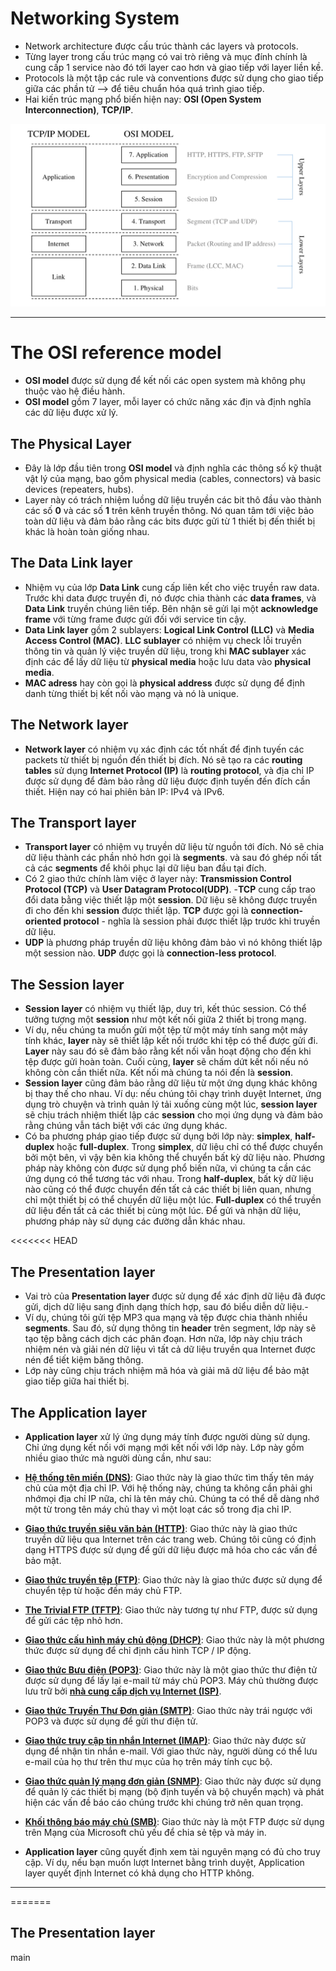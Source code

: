 # Networking System
- Network architecture được cấu trúc thành các layers và protocols.
- Từng layer trong cấu trúc mạng có vai trò riêng và mục đính chính là cung cấp 1 service nào đó tới layer cao hơn và giao tiếp với layer liền kề.
- Protocols là một tập các rule và conventions được sử dụng cho giao tiếp giữa các phần tử --> để tiêu chuẩn hóa quá trình giao tiếp.
- Hai kiến trúc mạng phổ biến hiện nay: **OSI (Open System Interconnection)**, **TCP/IP**.

[<img src= "Assets/network-architecture.png" alignment="center">]()

---
# The OSI reference model

- **OSI model** được sử dụng để kết nối các open system mà không phụ thuộc vào hệ điều hành.
- **OSI model** gồm 7 layer, mỗi layer có chức năng xác địn và định nghĩa các dữ liệu được xử lý.

## The Physical Layer

- Đây là lớp đầu tiên trong **OSI model** và định nghĩa các thông số kỹ thuật vật lý của mạng, bao gồm physical media (cables, connectors) và basic devices (repeaters, hubs).
- Layer này có trách nhiệm luồng dữ liệu truyền các bit thô đầu vào thành các số **0** và các số **1** trên kênh truyền thông. Nó quan tâm tới việc bảo toàn dữ liệu và đảm bảo rằng các bits được gửi từ 1 thiết bị đến thiết bị khác là hoàn toàn giống nhau.

## The Data Link layer

- Nhiệm vụ của lớp **Data Link** cung cấp liên kết cho việc truyền raw data. Trước khi data được truyền đi, nó được chia thành các **data frames**, và **Data Link** truyền chúng liên tiếp. Bên nhận sẽ gửi lại một **acknowledge frame** với từng frame được gửi đối với service tin cậy.
- **Data Link layer** gồm 2 sublayers: **Logical Link Control (LLC)** và **Media Access Control (MAC)**. **LLC sublayer** có nhiệm vụ check lỗi truyền thông tin và quản lý việc truyền dữ liệu, trong khi **MAC sublayer** xác định các để lấy dữ liệu từ **physical media** hoặc lưu data vào **physical media**.
- **MAC adress** hay còn gọi là **physical address** được sử dụng để định danh từng thiết bị kết nối vào mạng và nó là unique.

## The Network layer

- **Network layer** có nhiệm vụ xác định các tốt nhất để định tuyến các packets từ thiết bị nguồn đến thiết bị đích. Nó sẽ tạo ra các **routing tables** sử dụng **Internet Protocol (IP)** là **routing protocol**, và địa chỉ IP được sử dụng để đảm bảo rằng dữ liệu được định tuyến đến đích cần thiết. Hiện nay có hai phiên bản IP: IPv4 và IPv6.

## The Transport layer

- **Transport layer** có nhiệm vụ truyền dữ liệu từ nguồn tới đích. Nó sẽ chia dữ liệu thành các phần nhỏ hơn gọi là **segments**. và sau đó ghép nối tất cả các **segments** để khôi phục lại dữ liệu ban đầu tại đích.
- Có 2 giao thức chính làm việc ở layer này: **Transmission Control Protocol (TCP)** và **User Datagram Protocol(UDP)**.
-**TCP** cung cấp trao đổi data bằng việc thiết lập một **session**. Dữ liệu sẽ không được truyền đi cho đến khi **session** được thiết lập. **TCP** được gọi là **connection-oriented protocol** - nghĩa là session phải được thiết lập trước khi truyền dữ liệu.
- **UDP** là phương pháp truyền dữ liệu không đảm bảo vì nó không thiết lập một session nào. **UDP** được gọi là **connection-less protocol**.
## The Session layer

- **Session layer** có nhiệm vụ thiết lập, duy trì, kết thúc session. Có thể tưởng tượng một **session** như một kết nối giữa 2 thiết bị trong mạng.
- Ví dụ, nếu chúng ta muốn gửi một tệp từ một máy tính sang một máy tính khác, **layer** này sẽ thiết lập kết nối trước khi tệp có thể được gửi đi. **Layer** này sau đó sẽ đảm bảo rằng kết nối vẫn hoạt động cho đến khi tệp được gửi hoàn toàn. Cuối cùng, **layer** sẽ chấm dứt kết nối nếu nó không còn cần thiết nữa. Kết nối mà chúng ta nói đến là **session**.
- **Session layer** cũng đảm bảo rằng dữ liệu từ một ứng dụng khác không bị thay thế cho nhau. Ví dụ: nếu chúng tôi chạy trình duyệt Internet, ứng dụng trò chuyện và trình quản lý tải xuống cùng một lúc, **session layer** sẽ chịu trách nhiệm thiết lập các **session** cho mọi ứng dụng và đảm bảo rằng chúng vẫn tách biệt với các ứng dụng khác.
- Có ba phương pháp giao tiếp được sử dụng bởi lớp này: **simplex**, **half-duplex** hoặc **full-duplex**. Trong **simplex**, dữ liệu chỉ có thể được chuyển bởi một bên, vì vậy bên kia không thể chuyển bất kỳ dữ liệu nào. Phương pháp này không còn được sử dụng phổ biến nữa, vì chúng ta cần các ứng dụng có thể tương tác với nhau. Trong **half-duplex**, bất kỳ dữ liệu nào cũng có thể được chuyển đến tất cả các thiết bị liên quan, nhưng chỉ một thiết bị có thể chuyển dữ liệu một lúc. **Full-duplex** có thể truyền dữ liệu đến tất cả các thiết bị cùng một lúc. Để gửi và nhận dữ liệu, phương pháp này sử dụng các đường dẫn khác nhau.

<<<<<<< HEAD
## The Presentation layer

- Vai trò của **Presentation layer** được sử dụng để xác định dữ liệu đã được gửi, dịch dữ liệu sang định dạng thích hợp, sau đó biểu diễn dữ liệu.-
- Ví dụ, chúng tôi gửi tệp MP3 qua mạng và tệp được chia thành nhiều **segments**. Sau đó, sử dụng thông tin **header** trên segment, lớp này sẽ tạo tệp bằng cách dịch các phân đoạn.
Hơn nữa, lớp này chịu trách nhiệm nén và giải nén dữ liệu vì tất cả dữ liệu truyền qua Internet được nén để tiết kiệm băng thông.
- Lớp này cũng chịu trách nhiệm mã hóa và giải mã dữ liệu để bảo mật giao tiếp giữa hai thiết bị.

## The Application layer

- **Application layer** xử lý ứng dụng máy tính được người dùng sử dụng. Chỉ ứng dụng kết nối với mạng mới kết nối với lớp này. Lớp này gồm nhiều giao thức mà người dùng cần, như sau:
- [**Hệ thống tên miền (DNS)**](The_Domain_Name_System): Giao thức này là giao thức tìm thấy tên máy chủ của một địa chỉ IP. Với hệ thống này, chúng ta không cần phải ghi nhớmọi địa chỉ IP nữa, chỉ là tên máy chủ. Chúng ta có thể dễ dàng nhớ một từ trong tên máy chủ thay vì một loạt các số trong địa chỉ IP.
- [**Giao thức truyền siêu văn bản (HTTP)**](The_Hypertext_Transfer_Protocol): Giao thức này là giao thức truyền dữ liệu qua Internet trên các trang web. Chúng tôi cũng có định dạng HTTPS được sử dụng để gửi dữ liệu được mã hóa cho các vấn đề bảo mật.
- [**Giao thức truyền tệp (FTP)**](The_File_Transfer_Protocol): Giao thức này là giao thức được sử dụng để chuyển tệp từ hoặc đến máy chủ FTP.
- [**The Trivial FTP (TFTP)**](The_Trivial_FTP): Giao thức này tương tự như FTP, được sử dụng để gửi các tệp nhỏ hơn.
- [**Giao thức cấu hình máy chủ động (DHCP)**](The_Dynamic_Host_Configuration_Protocol): Giao thức này là một phương thức được sử dụng để chỉ định cấu hình TCP / IP động.
- [**Giao thức Bưu điện (POP3)**](The_Simple_Mail_Transfer_Protocol): Giao thức này là một giao thức thư điện tử được sử dụng để lấy lại e-mail từ máy chủ POP3. Máy chủ thường được lưu trữ bởi [**nhà cung cấp dịch vụ Internet (ISP)**](Internet_Service_Provider).
- [**Giao thức Truyền Thư Đơn giản (SMTP)**](The_Simple_Mail_Transfer_Protocol): Giao thức này trái ngược với POP3 và được sử dụng để gửi thư điện tử.
- [**Giao thức truy cập tin nhắn Internet (IMAP)**](The_Internet_Message_Access_Protocol): Giao thức này được sử dụng để nhận tin nhắn e-mail. Với giao thức này, người dùng có thể lưu e-mail của họ thư trên thư mục của họ trên máy tính cục bộ.
- [**Giao thức quản lý mạng đơn giản (SNMP)**](The_Simple_Network_Management_Protocol): Giao thức này được sử dụng để quản lý các thiết bị mạng (bộ định tuyến và bộ chuyển mạch) và phát hiện các vấn đề báo cáo chúng trước khi chúng trở nên quan trọng.
- [**Khối thông báo máy chủ (SMB)**](The_Server_Message_Block): Giao thức này là một FTP được sử dụng trên Mạng của Microsoft chủ yếu để chia sẻ tệp và máy in.

- **Application layer** cũng quyết định xem tài nguyên mạng có đủ cho truy cập. Ví dụ, nếu bạn muốn lượt Internet bằng trình duyệt, Application layer quyết định Internet có khả dụng cho HTTP không.

---

=======
## The Presentation layer
main
